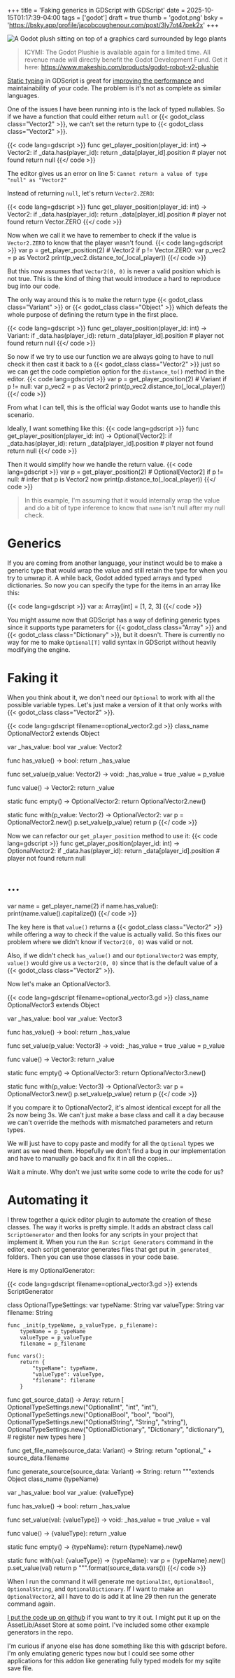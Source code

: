 +++
title = 'Faking generics in GDScript with GDScript'
date = 2025-10-15T01:17:39-04:00
tags = ['godot']
draft = true
thumb = 'godot.png'
bsky = 'https://bsky.app/profile/jacobcoughenour.com/post/3ly7ot47pek2x'
+++

![A Godot plush sitting on top of a graphics card surrounded by lego plants](godot.png)

> ICYMI: The Godot Plushie is available again for a limited time. All revenue made will directly benefit the Godot Development Fund. Get it here: https://www.makeship.com/products/godot-robot-v2-plushie

[Static typing](https://docs.godotengine.org/en/latest/getting_started/scripting/gdscript/static_typing.html) in GDScript is great for [improving the performance](https://docs.godotengine.org/en/stable/tutorials/scripting/gdscript/static_typing.html#:~:text=Also%2C%20typed%20GDScript%20improves%20performance) and maintainability of your code. The problem is it's not as complete as similar languages.

One of the issues I have been running into is the lack of typed nullables. So if we have a function that could either return `null` or {{< godot_class class="Vector2" >}}, we can't set the return type to {{< godot_class class="Vector2" >}}.

{{< code lang=gdscript >}}
func get_player_position(player_id: int) -> Vector2:
	if _data.has(player_id):
		return _data[player_id].position
	# player not found
	return null
{{</ code >}}

The editor gives us an error on line 5: `Cannot return a value of type "null" as "Vector2"`

Instead of returning `null`, let's return `Vector2.ZERO`:

{{< code lang=gdscript >}}
func get_player_position(player_id: int) -> Vector2:
	if _data.has(player_id):
		return _data[player_id].position
	# player not found
	return Vector.ZERO
{{</ code >}}

Now when we call it we have to remember to check if the value is `Vector2.ZERO` to know that the player wasn't found.
{{< code lang=gdscript >}}
var p = get_player_position(2) # Vector2
if p != Vector.ZERO:
	var p_vec2 = p as Vector2
	print(p_vec2.distance_to(_local_player))
{{</ code >}}

But this now assumes that `Vector2(0, 0)` is never a valid position which is not true. This is the kind of thing that would introduce a hard to reproduce bug into our code.

The only way around this is to make the return type {{< godot_class class="Variant" >}} or {{< godot_class class="Object" >}} which defeats the whole purpose of defining the return type in the first place.

{{< code lang=gdscript >}}
func get_player_position(player_id: int) -> Variant:
	if _data.has(player_id):
		return _data[player_id].position
	# player not found
	return null
{{</ code >}}

So now if we try to use our function we are always going to have to null check it then cast it back to a {{< godot_class class="Vector2" >}} just so we can get the code completion option for the `distance_to()` method in the editor.
{{< code lang=gdscript >}}
var p = get_player_position(2) # Variant
if p != null:
	var p_vec2 = p as Vector2
	print(p_vec2.distance_to(_local_player))
{{</ code >}}

From what I can tell, this is the official way Godot wants use to handle this scenario.

Ideally, I want something like this:
{{< code lang=gdscript >}}
func get_player_position(player_id: int) -> Optional[Vector2]:
	if _data.has(player_id):
		return _data[player_id].position
	# player not found
	return null
{{</ code >}}

Then it would simplify how we handle the return value.
{{< code lang=gdscript >}}
var p = get_player_position(2) # Optional[Vector2]
if p != null:
	# infer that p is Vector2 now
	print(p.distance_to(_local_player))
{{</ code >}}

> In this example, I'm assuming that it would internally wrap the value and do a bit of type inference to know that `name` isn't null after my null check.

# Generics

If you are coming from another language, your instinct would be to make a generic type that would wrap the value and still retain the type for when you try to unwrap it. A while back, Godot added typed arrays and typed dictionaries. So now you can specify the type for the items in an array like this:

{{< code lang=gdscript >}}
var a: Array[int] = [1, 2, 3]
{{</ code >}}

You might assume now that GDScript has a way of defining generic types since it supports type parameters for {{< godot_class class="Array" >}} and {{< godot_class class="Dictionary" >}}, but it doesn't. There is currently no way for me to make `Optional[T]` valid syntax in GDScript without heavily modifying the engine.

# Faking it

When you think about it, we don't need our `Optional` to work with all the possible variable types. Let's just make a version of it that only works with {{< godot_class class="Vector2" >}}.

{{< code lang=gdscript filename=optional_vector2.gd >}}
class_name OptionalVector2
extends Object

var _has_value: bool
var _value: Vector2

func has_value() -> bool:
	return _has_value

func set_value(p_value: Vector2) -> void:
	_has_value = true
	_value = p_value

func value() -> Vector2:
	return _value

static func empty() -> OptionalVector2:
	return OptionalVector2.new()

static func with(p_value: Vector2) -> OptionalVector2:
	var p = OptionalVector2.new()
	p.set_value(p_value)
	return p
{{</ code >}}

Now we can refactor our `get_player_position` method to use it:
{{< code lang=gdscript >}}
func get_player_position(player_id: int) -> OptionalVector2:
	if _data.has(player_id):
		return _data[player_id].position
	# player not found
	return null
# ...
var name = get_player_name(2)
if name.has_value():
	print(name.value().capitalize())
{{</ code >}}

The key here is that `value()` returns a {{< godot_class class="Vector2" >}} while offering a way to check if the value is actually valid. So this fixes our problem where we didn't know if `Vector2(0, 0)` was valid or not.

Also, if we didn't check `has_value()` and our `OptionalVector2` was empty, `value()` would give us a `Vector2(0, 0)` since that is the default value of a {{< godot_class class="Vector2" >}}.

Now let's make an OptionalVector3.

{{< code lang=gdscript filename=optional_vector3.gd >}}
class_name OptionalVector3
extends Object

var _has_value: bool
var _value: Vector3

func has_value() -> bool:
	return _has_value

func set_value(p_value: Vector3) -> void:
	_has_value = true
	_value = p_value

func value() -> Vector3:
	return _value

static func empty() -> OptionalVector3:
	return OptionalVector3.new()

static func with(p_value: Vector3) -> OptionalVector3:
	var p = OptionalVector3.new()
	p.set_value(p_value)
	return p
{{</ code >}}

If you compare it to OptionalVector2, it's almost identical except for all the 2s now being 3s. We can't just make a base class and call it a day because we can't override the methods with mismatched parameters and return types.

We will just have to copy paste and modify for all the `Optional` types we want as we need them. Hopefully we don't find a bug in our implementation and have to manually go back and fix it in all the copies...

Wait a minute. Why don't we just write some code to write the code for us?

# Automating it

I threw together a quick editor plugin to automate the creation of these classes. The way it works is pretty simple. It adds an abstract class call `ScriptGenerator` and then looks for any scripts in your project that implement it. When you run the `Run Script Generators` command in the editor, each script generator generates files that get put in `_generated_` folders. Then you can use those classes in your code base.

Here is my OptionalGenerator:

{{< code lang=gdscript filename=optional_vector3.gd >}}
extends ScriptGenerator

class OptionalTypeSettings:
	var typeName: String
	var valueType: String
	var filename: String
	
	func _init(p_typeName, p_valueType, p_filename):
		typeName = p_typeName
		valueType = p_valueType
		filename = p_filename
	
	func vars():
		return {
			"typeName": typeName,
			"valueType": valueType,
			"filename": filename
		}

func get_source_data() -> Array:
	return [
		OptionalTypeSettings.new("OptionalInt", "int", "int"),
		OptionalTypeSettings.new("OptionalBool", "bool", "bool"),
		OptionalTypeSettings.new("OptionalString", "String", "string"),
		OptionalTypeSettings.new("OptionalDictionary", "Dictionary", "dictionary"),
		# register new types here
	]

func get_file_name(source_data: Variant) -> String:
	return "optional_" + source_data.filename
	
func generate_source(source_data: Variant) -> String:
	return """extends Object
class_name {typeName}

var _has_value: bool
var _value: {valueType}

func has_value() -> bool:
	return _has_value

func set_value(val: {valueType}) -> void:
	_has_value = true
	_value = val

func value() -> {valueType}:
	return _value

static func empty() -> {typeName}:
	return {typeName}.new()

static func with(val: {valueType}) -> {typeName}:
	var p = {typeName}.new()
	p.set_value(val)
	return p
""".format(source_data.vars())
{{</ code >}}


When I run the command it will generate me `OptionalInt`, `OptionalBool`, `OptionalString`, and `OptionalDictionary`. If I want to make an `OptionalVector2`, all I have to do is add it at line 29 then run the generate command again.

[I put the code up on github](https://github.com/jacobcoughenour/gdscript_source_generation) if you want to try it out. I might put it up on the AssetLib/Asset Store at some point. I've included some other example generators in the repo.

I'm curious if anyone else has done something like this with gdscript before. I'm only emulating generic types now but I could see some other applications for this addon like generating fully typed models for my sqlite save file.

